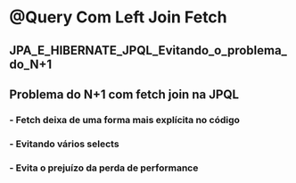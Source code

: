 # @Query Com Left Join Fetch
## JPA_E_HIBERNATE_JPQL_Evitando_o_problema_do_N+1
## Problema do N+1 com fetch join na JPQL
### - Fetch deixa de uma forma mais explícita no código
### - Evitando vários selects
### - Evita o prejuízo da perda de performance
